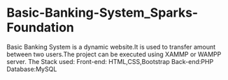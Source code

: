 # Basic-Banking-System_Sparks-Foundation
Basic Banking System is a dynamic website.It is used to transfer amount between two users.The project can be executed using XAMMP or WAMPP server.
The Stack used:
Front-end: HTML,CSS,Bootstrap
Back-end:PHP
Database:MySQL
